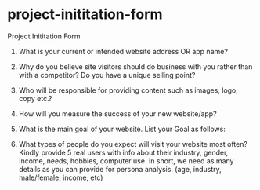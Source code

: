 # project-inititation-form
Project Inititation Form
 

1) What is your current or intended website address OR app name?

 
2) Why do you believe site visitors should do business with you rather than with a competitor? Do you have a unique selling point?
 
 
3) Who will be responsible for providing content such as images, logo, copy etc.?


4) How will you measure the success of your new website/app?
 
 
5) What is the main goal of your website. List your Goal as follows:

 
6) What types of people do you expect will visit your website most often? Kindly provide 5 real users with info about their industry, gender, income, needs, hobbies, computer use.
In short, we need as many details as you can provide for persona analysis.
(age,  industry, male/female, income, etc)
 
